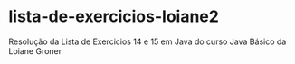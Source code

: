 # lista-de-exercicios-loiane2
Resolução da Lista de Exercicios 14 e 15 em Java do curso Java Básico da Loiane Groner
